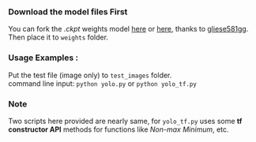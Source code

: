 ### Download the model files First

You can fork the _.ckpt_ weights model [here](https://drive.google.com/file/d/0B2JbaJSrWLpza08yS2FSUnV2dlE/view?usp=sharing) or [here](https://pan.baidu.com/s/1Acm1lSpnATymbtqpyBr0xg), thanks to [gliese581gg](https://github.com/gliese581gg/YOLO_tensorflow).  
Then place it to `weights` folder.

### Usage Examples :

Put the test file (image only) to `test_images` folder.  
 command line input: `python yolo.py` or `python yolo_tf.py`

### Note

Two scripts here provided are nearly same, for `yolo_tf.py` uses some **tf constructor API** methods for functions like _Non-max Minimum_, etc.
